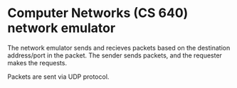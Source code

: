 # Computer Networks (CS 640) network emulator

The network emulator sends and recieves packets based on the destination address/port in the packet. The sender sends packets, and the requester makes the requests. 

Packets are sent via UDP protocol. 
